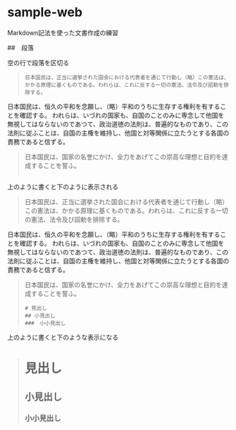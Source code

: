 # sample-web

Markdown記法を使った文書作成の練習

##　段落

 空の行で段落を区切る
 
> ```
> 日本国民は、正当に選挙された国会における代表者を通じて行動し（略）この憲法は、かかる原理に基くものである。われらは、これに反する一切の憲法、法令及び詔勅を排除する。
>
日本国民は、恒久の平和を念願し、（略）平和のうちに生存する権利を有することを確認する。
われらは、いづれの国家も、自国のことのみに専念して他国を無視してはならないのであつて、政治道徳の法則は、普遍的なものであり、この法則に従ふことは、自国の主権を維持し、他国と対等関係に立たうとする各国の責務であると信ずる。

> 日本国民は、国家の名誉にかけ、全力をあげてこの崇高な理想と目的を達成することを誓ふ。
> ```

上のように書くと下のように表示される

> 日本国民は、正当に選挙された国会における代表者を通じて行動し（略）この憲法は、かかる原理に基くものである。われらは、これに反する一切の憲法、法令及び詔勅を排除する。
>
日本国民は、恒久の平和を念願し、（略）平和のうちに生存する権利を有することを確認する。
われらは、いづれの国家も、自国のことのみに専念して他国を無視してはならないのであつて、政治道徳の法則は、普遍的なものであり、この法則に従ふことは、自国の主権を維持し、他国と対等関係に立たうとする各国の責務であると信ずる。

> 日本国民は、国家の名誉にかけ、全力をあげてこの崇高な理想と目的を達成することを誓ふ。
> ```
> # 見出し
> ## 小見出し
> ###　小小見出し
> ```

 上のように書くと下のような表示になる

> # 見出し
> ## 小見出し
> ### 小小見出し

